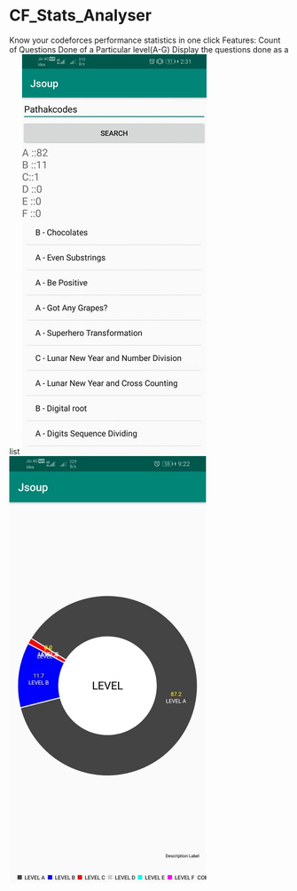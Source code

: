 # CF_Stats_Analyser
Know your codeforces performance statistics in one click
Features:
  Count of Questions Done of a Particular level(A-G)
  Display the questions done as a list
  <img src="pathak.jpg" width="400" height="700" style="width:auto; height:auto; width-max=100%;">
  <img src="chart.jpg" width="400" height="700" style="width:auto; height:auto; width-max=100%;">

